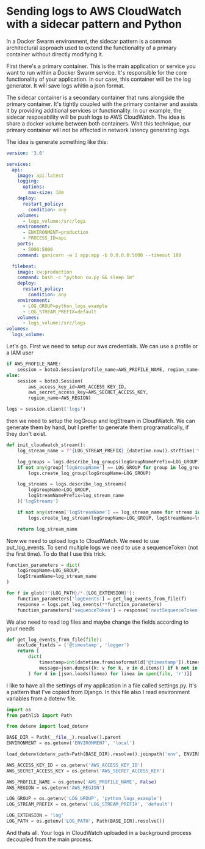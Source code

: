 # Sending logs to AWS CloudWatch with a sidecar pattern and Python

In a Docker Swarm environment, the sidecar pattern is a common architectural approach used to extend the functionality of a primary container without directly modifying it.

First there's a primary container. This is the main application or service you want to run within a Docker Swarm 
service. It's responsible for the core functionality of your application. In our case, this container will be the 
log generator. It will save logs whitin a json format.

The sidecar container is a secondary container that runs alongside the primary container. It's tightly coupled with 
the primary container and assists it by providing additional services or functionality. In our example, the sidecar 
resposability will be push logs to AWS CloudWatch. The idea is share a docker volume between both containers. Whit 
this technique, our primary container will not be affected in network latency generating logs.

The idea is generate something like this:
```yaml
version: '3.6'

services:
  api:
    image: api:latest
    logging:
      options:
        max-size: 10m
    deploy:
      restart_policy:
        condition: any
    volumes:
      - logs_volume:/src/logs
    environment:
      - ENVIRONMENT=production
      - PROCESS_ID=api
    ports:
      - 5000:5000
    command: gunicorn -w 1 app:app -b 0.0.0.0:5000 --timeout 180

  filebeat:
    image: cw:production
    command: bash -c "python cw.py && sleep 1m"
    deploy:
      restart_policy:
        condition: any
    environment:
      - LOG_GROUP=python_logs_example
      - LOG_STREAM_PREFIX=default
    volumes:
      - logs_volume:/src/logs
volumes:
  logs_volume:
```
Let's go. First we need to setup our aws credentials. We can use a profile or a IAM user

```python
if AWS_PROFILE_NAME:
    session = boto3.Session(profile_name=AWS_PROFILE_NAME, region_name=AWS_REGION)
else:
    session = boto3.Session(
        aws_access_key_id=AWS_ACCESS_KEY_ID,
        aws_secret_access_key=AWS_SECRET_ACCESS_KEY,
        region_name=AWS_REGION)

logs = session.client('logs')
```

then we need to setup the logGroup and logStream in CloudWatch. We can generate them by hand, but I preffer to 
generate them programatically, if they don't exist.


```python
def init_cloudwatch_stream():
    log_stream_name = f"{LOG_STREAM_PREFIX}_{datetime.now().strftime('%Y%m%d')}"

    log_groups = logs.describe_log_groups(logGroupNamePrefix=LOG_GROUP)['logGroups']
    if not any(group['logGroupName'] == LOG_GROUP for group in log_groups):
        logs.create_log_group(logGroupName=LOG_GROUP)

    log_streams = logs.describe_log_streams(
        logGroupName=LOG_GROUP,
        logStreamNamePrefix=log_stream_name
    )['logStreams']

    if not any(stream['logStreamName'] == log_stream_name for stream in log_streams):
        logs.create_log_stream(logGroupName=LOG_GROUP, logStreamName=log_stream_name)

    return log_stream_name
```

Now we need to upload logs to CloudWatch. We need to use put_log_events. To send multiple logs we need to use a 
sequenceToken (not the first time). To do that I use this trick.
```python
function_parameters = dict(
    logGroupName=LOG_GROUP,
    logStreamName=log_stream_name
)

for f in glob(f'{LOG_PATH}/*.{LOG_EXTENSION}'):
    function_parameters['logEvents'] = get_log_events_from_file(f)
    response = logs.put_log_events(**function_parameters)
    function_parameters['sequenceToken'] = response['nextSequenceToken']
```

We also need to read log files and maybe change the fields according to your needs

```python
def get_log_events_from_file(file):
    exclude_fields = ('@timestamp', 'logger')
    return [
        dict(
            timestamp=int(datetime.fromisoformat(d['@timestamp']).timestamp() * 1000),
            message=json.dumps({k: v for k, v in d.items() if k not in exclude_fields})
        ) for d in [json.loads(linea) for linea in open(file, 'r')]]
```

I like to have all the settings of my application in a file called settings.py. It's a pattern that I've copied from 
Django. In this file also I read environment variables from a dotenv file.

```python
import os
from pathlib import Path

from dotenv import load_dotenv

BASE_DIR = Path(__file__).resolve().parent
ENVIRONMENT = os.getenv('ENVIRONMENT', 'local')

load_dotenv(dotenv_path=Path(BASE_DIR).resolve().joinpath('env', ENVIRONMENT, '.env'))

AWS_ACCESS_KEY_ID = os.getenv('AWS_ACCESS_KEY_ID')
AWS_SECRET_ACCESS_KEY = os.getenv('AWS_SECRET_ACCESS_KEY')

AWS_PROFILE_NAME = os.getenv('AWS_PROFILE_NAME', False)
AWS_REGION = os.getenv('AWS_REGION')

LOG_GROUP = os.getenv('LOG_GROUP', 'python_logs_example')
LOG_STREAM_PREFIX = os.getenv('LOG_STREAM_PREFIX', 'default')

LOG_EXTENSION = 'log'
LOG_PATH = os.getenv('LOG_PATH', Path(BASE_DIR).resolve())
```

And thats all. Your logs in CloudWatch uploaded in a background process decoupled from the main process.

